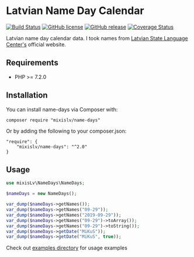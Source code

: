 # Latvian Name Day Calendar
[![Build Status](https://travis-ci.org/mixisLv/name-days.svg?branch=master)](https://travis-ci.org/mixisLv/name-days)
[![GitHub license](https://img.shields.io/github/license/mixisLv/name-days.svg)](https://github.com/mixisLv/name-days/blob/master/LICENSE)
[![GitHub release](https://img.shields.io/github/release/mixisLv/name-days.svg)](https://github.com/mixisLv/name-days/releases/latest)
[![Coverage Status](https://coveralls.io/repos/github/mixisLv/name-days/badge.svg?branch=master)](https://coveralls.io/github/mixisLv/name-days?branch=master)

Latvian name day calendar data. I took names from [Latvian State Language Center's](http://vvc.gov.lv/index.php?route=product/category&path=193_199_200) official website.

## Requirements

* PHP >= 7.2.0

## Installation 

You can install name-days via Composer with:
```shell
composer require "mixislv/name-days"
```    
Or by adding the following to your composer.json:
```shell    
"require": {
    "mixislv/name-days": "^2.0"
}
```

## Usage

```php
use mixisLv\NameDays\NameDays;

$nameDays = new NameDays();

var_dump($nameDays->getNames());
var_dump($nameDays->getNames("09-29"));
var_dump($nameDays->getNames("2019-09-29"));
var_dump($nameDays->getNames("09-29")->toArray());
var_dump($nameDays->getNames("09-29")->toString());
var_dump($nameDays->getDate("MiKuS"));
var_dump($nameDays->getDate("MiKuS", true));
```

Check out [examples directory](/examples) for usage examples
